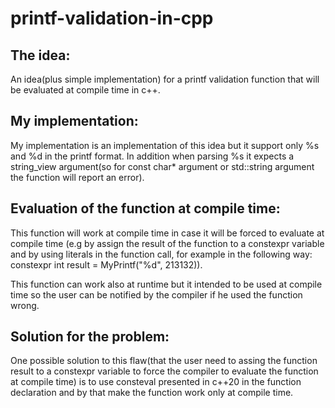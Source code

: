 # printf-validation-in-cpp

## The idea:
An idea(plus simple implementation) for a printf validation function that will be evaluated at compile time in c++.

## My implementation:
My implementation is an implementation of this idea but it support only %s and %d in the printf format. 
In addition when parsing %s it expects a string_view argument(so for const char* argument or std::string argument the function will report an error).

## Evaluation of the function at compile time:
This function will work at compile time in case it will be forced to evaluate at compile time
(e.g by assign the result of the function to a constexpr variable and by using literals in the function call,
for example in the following way: constexpr int result = MyPrintf("%d", 213132)).

This function can work also at runtime but it intended to be used at compile time so the user can be notified by the compiler if
he used the function wrong.

## Solution for the problem:
One possible solution to this flaw(that the user need to assing the function result to a constexpr variable to force the compiler 
to evaluate the function at compile time) is to use consteval presented in c++20 in the function declaration and by that make the function
work only at compile time.
